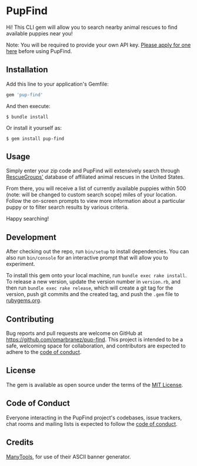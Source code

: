 # PupFind

Hi! This CLI gem will allow you to search nearby animal rescues to find available puppies near you! 

Note: You will be required to provide your own API key. [Please apply for one here](https://rescuegroups.org/services/request-an-api-key/) before using PupFind.

## Installation

Add this line to your application's Gemfile:

```ruby
gem 'pup-find'
```

And then execute:

    $ bundle install

Or install it yourself as:

    $ gem install pup-find

## Usage

Simply enter your zip code and PupFind will extensively search through [RescueGroups'](https://rescuegroups.org/) database of affiliated animal rescues in the United States.

From there, you will receive a list of currently available puppies within 500 (note: will be changed to custom search scope) miles of your location. Follow the on-screen prompts to view more information about a particular puppy or to filter search results by various criteria. 

Happy searching!

## Development

After checking out the repo, run `bin/setup` to install dependencies. You can also run `bin/console` for an interactive prompt that will allow you to experiment.

To install this gem onto your local machine, run `bundle exec rake install`. To release a new version, update the version number in `version.rb`, and then run `bundle exec rake release`, which will create a git tag for the version, push git commits and the created tag, and push the `.gem` file to [rubygems.org](https://rubygems.org).

## Contributing

Bug reports and pull requests are welcome on GitHub at https://github.com/omarbranez/pup-find. This project is intended to be a safe, welcoming space for collaboration, and contributors are expected to adhere to the [code of conduct](https://github.com/omarbranez/pup-find/blob/master/CODE_OF_CONDUCT.md).

## License

The gem is available as open source under the terms of the [MIT License](https://opensource.org/licenses/MIT).

## Code of Conduct

Everyone interacting in the PupFind project's codebases, issue trackers, chat rooms and mailing lists is expected to follow the [code of conduct](https://github.com/omarbranez/pup-find/blob/master/CODE_OF_CONDUCT.md).

## Credits

[ManyTools](https://manytools.org/hacker-tools/ascii-banner/), for use of their ASCII banner generator.
